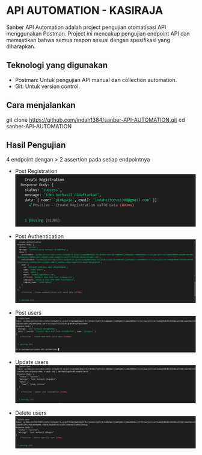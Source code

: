 # API AUTOMATION - KASIRAJA
Sanber API Automation adalah project pengujian otomatisasi API menggunakan Postman. Project ini mencakup pengujian endpoint API dan memastikan bahwa semua respon sesuai dengan spesifikasi yang diharapkan.

## Teknologi yang digunakan
- Postman: Untuk pengujian API manual dan collection automation.
- Git: Untuk version control.

## Cara menjalankan
git clone https://github.com/indah1384/sanber-API-AUTOMATION.git
cd sanber-API-AUTOMATION

## Hasil Pengujian
4 endpoint dengan > 2 assertion pada setiap endpointnya

- Post Registration
![Hasil Run Postman](https://github.com/indah1384/Sanber-API-AUTOMATION/blob/main/module/assets/1.jpg?raw=true)


- Post Authentication
![Hasil Run Postman](https://github.com/indah1384/Sanber-API-AUTOMATION/blob/main/module/assets/2.jpg?raw=true)

- Post users
![Hasil Run Postman](https://github.com/indah1384/Sanber-API-AUTOMATION/blob/main/module/assets/3.jpg?raw=true)

- Update users 
![Hasil Run Postman](https://github.com/indah1384/Sanber-API-AUTOMATION/blob/main/module/assets/4.jpg?raw=true)

- Delete users 
![Hasil Run Postman](https://github.com/indah1384/Sanber-API-AUTOMATION/blob/main/module/assets/5.jpg?raw=true)





